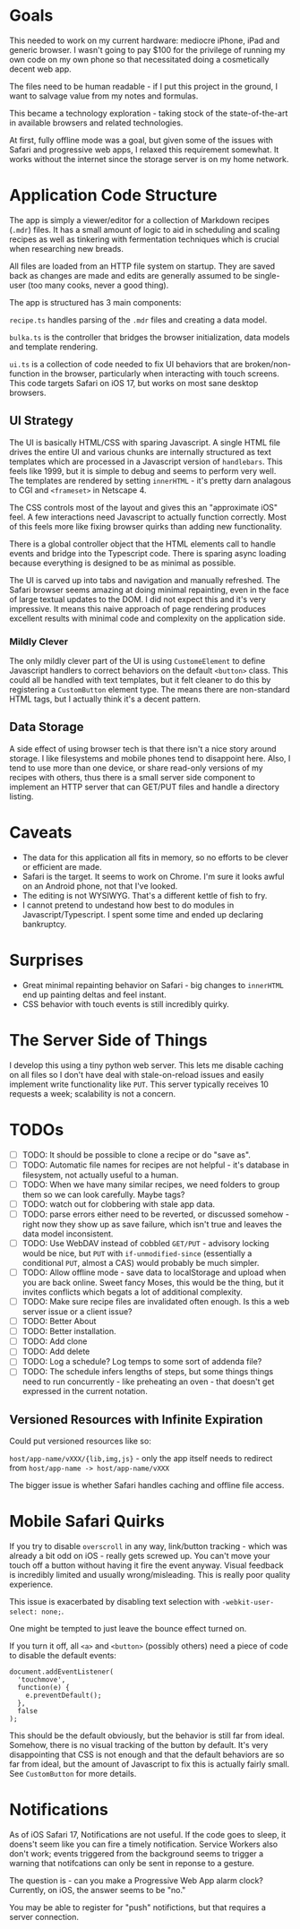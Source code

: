 # Goals

This needed to work on my current hardware: mediocre iPhone, iPad and generic browser. I wasn't going to pay $100 for the privilege of running my own code on my own phone so that necessitated doing a cosmetically decent web app.

The files need to be human readable - if I put this project in the ground, I want to salvage value from my notes and formulas.

This became a technology exploration - taking stock of the state-of-the-art in available browsers and related technologies.

At first, fully offline mode was a goal, but given some of the issues with Safari and progressive web apps, I relaxed this requirement somewhat. It works without the internet since the storage server is on my home network.

# Application Code Structure

The app is simply a viewer/editor for a collection of Markdown recipes (`.mdr`) files. It has a small amount of logic to aid in scheduling and scaling recipes as well as tinkering with fermentation techniques which is crucial when researching new breads.

All files are loaded from an HTTP file system on startup. They are saved back as changes are made and edits are generally assumed to be single-user (too many cooks, never a good thing).

The app is structured has 3 main components:

`recipe.ts` handles parsing of the `.mdr` files and creating a data model.

`bulka.ts` is the controller that bridges the browser initialization, data models and template rendering.

`ui.ts` is a collection of code needed to fix UI behaviors that are broken/non-function in the browser, particularly when interacting with touch screens. This code targets Safari on iOS 17, but works on most sane desktop browsers.

## UI Strategy

The UI is basically HTML/CSS with sparing Javascript.  A single HTML file drives the entire UI and various chunks are internally structured as text templates which are processed in a Javascript version of `handlebars`. This feels like 1999, but it is simple to debug and seems to perform very well. The templates are rendered by setting `innerHTML` - it's pretty darn analagous to CGI and `<frameset>` in Netscape 4.

The CSS controls most of the layout and gives this an "approximate iOS" feel. A few interactions need Javascript to actually function correctly. Most of this feels more like fixing browser quirks than adding new functionality.

There is a global controller object that the HTML elements call to handle events and bridge into the Typescript code. There is sparing async loading because everything is designed to be as minimal as possible.

The UI is carved up into tabs and navigation and manually refreshed. The Safari browser seems amazing at doing minimal repainting, even in the face of large textual updates to the DOM. I did not expect this and it's very impressive. It means this naive approach of page rendering produces excellent results with minimal code and complexity on the application side.

### Mildly Clever

The only mildly clever part of the UI is using `CustomeElement` to define Javascript handlers to correct behaviors on the default `<button>` class. This could all be handled with text templates, but it felt cleaner to do this by registering a `CustomButton` element type. The means there are non-standard HTML tags, but I actually think it's a decent pattern.

## Data Storage

A side effect of using browser tech is that there isn't a nice story around storage. I like filesystems and mobile phones tend to disappoint here. Also, I tend to use more than one device, or share read-only versions of my recipes with others, thus there is a small server side component to implement an HTTP server that can GET/PUT files and handle a directory listing.

# Caveats

  * The data for this application all fits in memory, so no efforts to be clever or efficient are made.
  * Safari is the target. It seems to work on Chrome. I'm sure it looks awful on an Android phone, not that I've looked.
  * The editing is not WYSIWYG. That's a different kettle of fish to fry.
  * I cannot pretend to undestand how best to do modules in Javascript/Typescript. I spent some time and ended up declaring bankruptcy.

# Surprises
 * Great minimal repainting behavior on Safari - big changes to `innerHTML` end up painting deltas and feel instant.
 * CSS behavior with touch events is still incredibly quirky.

# The Server Side of Things

I develop this using a tiny python web server. This lets me disable caching on all files so I don't have deal with stale-on-reload issues and easily implement write functionality like `PUT`. This server typically receives 10 requests a week; scalability is not a concern.

# TODOs
 - [ ] TODO: It should be possible to clone a recipe or do "save as".
 - [ ] TODO: Automatic file names for recipes are not helpful - it's database in filesystem, not actually useful to a human.
 - [ ] TODO: When we have many similar recipes, we need folders to group them so we can look carefully. Maybe tags?
 - [ ] TODO: watch out for clobbering with stale app data.
 - [ ] TODO: parse errors either need to be reverted, or discussed somehow - right now they show up as save failure, which isn't true and leaves the data model inconsistent.
 - [ ] TODO: Use WebDAV instead of cobbled `GET/PUT` - advisory locking would be nice, but `PUT` with `if-unmodified-since` (essentially a conditional `PUT`, almost a CAS) would probably be much simpler.
 - [ ] TODO: Allow offline mode - save data to localStorage and upload when you are back online. Sweet fancy Moses, this would be the thing, but it invites conflicts which begats a lot of additional complexity.
 - [ ] TODO: Make sure recipe files are invalidated often enough. Is this a web server issue or a client issue?
 - [ ] TODO: Better About
 - [ ] TODO: Better installation.
 - [ ] TODO: Add clone
 - [ ] TODO: Add delete
 - [ ] TODO: Log a schedule? Log temps to some sort of addenda file?
 - [ ] TODO: The schedule infers lengths of steps, but some things things need to run concurrently - like preheating an oven - that doesn't get expressed in the current notation.

## Versioned Resources with Infinite Expiration
Could put versioned resources like so:

`host/app-name/vXXX/{lib,img,js}` - only the app itself needs to redirect from `host/app-name -> host/app-name/vXXX`

The bigger issue is whether Safari handles caching and offline file access.

# Mobile Safari Quirks

If you try to disable `overscroll` in any way, link/button tracking - which was already a bit odd on iOS - really gets screwed up. You can't move your touch off a button without having it fire the event anyway. Visual feedback is incredibly limited and usually wrong/misleading. This is really poor quality experience.

This issue is exacerbated by disabling text selection with `-webkit-user-select: none;`.

One might be tempted to just leave the bounce effect turned on.

If you turn it off, all `<a>` and `<button>` (possibly others) need a piece of code to disable the default events:
```
document.addEventListener(
  'touchmove',
  function(e) {
    e.preventDefault();
  },
  false
);
```

This should be the default obviously, but the behavior is still far from ideal. Somehow, there is no visual tracking of the button by default. It's very disappointing that CSS is not enough and that the default behaviors are so far from ideal, but the amount of Javascript to fix this is actually fairly small. See `CustomButton` for more details.

# Notifications

As of iOS Safari 17, Notifications are not useful. If the code goes to sleep, it doens't seem like you can fire a timely notification. Service Workers also don't work; events triggered from the background seems to trigger a warning that notifcations can only be sent in reponse to a gesture.

The question is - can you make a Progressive Web App alarm clock? Currently, on iOS, the answer seems to be "no."

You may be able to register for "push" notifictions, but that requires a server connection.